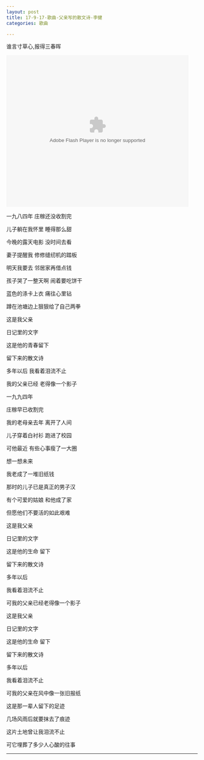 ```yaml
---
layout: post
title: 17-9-17-歌曲-父亲写的散文诗-李健
categories: 歌曲

---
```


谁言寸草心,报得三春晖

<embed src="https://imgcache.qq.com/tencentvideo_v1/playerv3/TPout.swf?max_age=86400&v=20161117&vid=w141754ud20&auto=0" allowFullScreen="true" quality="high" width="480" height="400" align="middle" allowScriptAccess="always" type="application/x-shockwave-flash"></embed>

一九八四年 庄稼还没收割完

儿子躺在我怀里 睡得那么甜

今晚的露天电影 没时间去看

妻子提醒我 修修缝纫机的踏板

明天我要去 邻居家再借点钱

孩子哭了一整天啊 闹着要吃饼干

蓝色的涤卡上衣 痛往心里钻

蹲在池塘边上狠狠给了自己两拳

这是我父亲

日记里的文字

这是他的青春留下

留下来的散文诗

多年以后 我看着泪流不止

我的父亲已经 老得像一个影子

一九九四年

庄稼早已收割完

我的老母亲去年 离开了人间

儿子穿着白衬衫 跑进了校园

可他最近 有些心事瘦了一大圈

想一想未来

我老成了一堆旧纸钱

那时的儿子已是真正的男子汉

有个可爱的姑娘 和他成了家

但愿他们不要活的如此艰难

这是我父亲

日记里的文字

这是他的生命 留下

留下来的散文诗

多年以后

我看着泪流不止

可我的父亲已经老得像一个影子

这是我父亲

日记里的文字

这是他的生命 留下

留下来的散文诗

多年以后

我看着泪流不止

可我的父亲在风中像一张旧报纸

这是那一辈人留下的足迹

几场风雨后就要抹去了痕迹

这片土地曾让我泪流不止

可它埋葬了多少人心酸的往事

---

<body>

<!-- UY BEGIN -->
<div id="uyan_frame"></div>
<script type="text/javascript" src="http://v2.uyan.cc/code/uyan.js?uid=2144771"></script>
<!-- UY END -->

</body>


